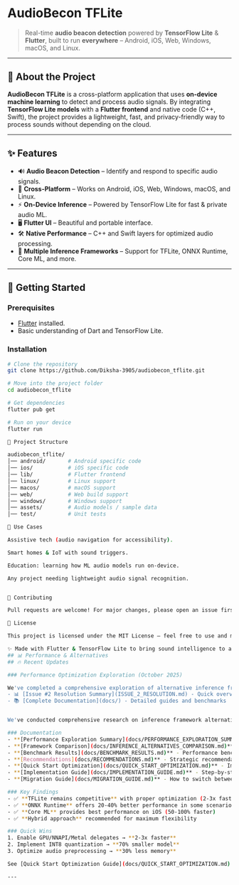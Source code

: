 # AudioBecon TFLite

> Real-time **audio beacon detection** powered by **TensorFlow Lite** & **Flutter**, built to run **everywhere** – Android, iOS, Web, Windows, macOS, and Linux.

---

## 🌟 About the Project
**AudioBecon TFLite** is a cross-platform application that uses **on-device machine learning** to detect and process audio signals. By integrating **TensorFlow Lite models** with a **Flutter frontend** and native code (C++, Swift), the project provides a lightweight, fast, and privacy-friendly way to process sounds without depending on the cloud.

---

## ✨ Features
- 🔊 **Audio Beacon Detection** – Identify and respond to specific audio signals.
- 📱 **Cross-Platform** – Works on Android, iOS, Web, Windows, macOS, and Linux.
- ⚡ **On-Device Inference** – Powered by TensorFlow Lite for fast & private audio ML.
- 🖥️ **Flutter UI** – Beautiful and portable interface.
- 🛠️ **Native Performance** – C++ and Swift layers for optimized audio processing.
- 🔄 **Multiple Inference Frameworks** – Support for TFLite, ONNX Runtime, Core ML, and more.

---

## 🚀 Getting Started

### Prerequisites
- [Flutter](https://flutter.dev/docs/get-started/install) installed.
- Basic understanding of Dart and TensorFlow Lite.

### Installation
```bash
# Clone the repository
git clone https://github.com/Diksha-3905/audiobecon_tflite.git

# Move into the project folder
cd audiobecon_tflite

# Get dependencies
flutter pub get

# Run on your device
flutter run

📂 Project Structure

audiobecon_tflite/
│── android/       # Android specific code
│── ios/           # iOS specific code
│── lib/           # Flutter frontend
│── linux/         # Linux support
│── macos/         # macOS support
│── web/           # Web build support
│── windows/       # Windows support
│── assets/        # Audio models / sample data
│── test/          # Unit tests

🎯 Use Cases

Assistive tech (audio navigation for accessibility).

Smart homes & IoT with sound triggers.

Education: learning how ML audio models run on-device.

Any project needing lightweight audio signal recognition.


🤝 Contributing

Pull requests are welcome! For major changes, please open an issue first to discuss what you’d like to improve.

📜 License

This project is licensed under the MIT License – feel free to use and modify.

✨ Made with Flutter & TensorFlow Lite to bring sound intelligence to all devices.
## 📊 Performance & Alternatives
## 🔥 Recent Updates

### Performance Optimization Exploration (October 2025)

We've completed a comprehensive exploration of alternative inference frameworks! Check out:
- 📊 [Issue #2 Resolution Summary](ISSUE_2_RESOLUTION.md) - Quick overview
- 📚 [Complete Documentation](docs/) - Detailed guides and benchmarks


We've conducted comprehensive research on inference framework alternatives to ensure optimal performance:

### Documentation
- **[Performance Exploration Summary](docs/PERFORMANCE_EXPLORATION_SUMMARY.md)** - Complete analysis of TFLite alternatives
- **[Framework Comparison](docs/INFERENCE_ALTERNATIVES_COMPARISON.md)** - Detailed comparison of inference frameworks
- **[Benchmark Results](docs/BENCHMARK_RESULTS.md)** - Performance benchmarks and methodology
- **[Recommendations](docs/RECOMMENDATIONS.md)** - Strategic recommendations for framework selection
- **[Quick Start Optimization](docs/QUICK_START_OPTIMIZATION.md)** - Immediate performance improvements
- **[Implementation Guide](docs/IMPLEMENTATION_GUIDE.md)** - Step-by-step implementation guides
- **[Migration Guide](docs/MIGRATION_GUIDE.md)** - How to switch between frameworks

### Key Findings
- ✅ **TFLite remains competitive** with proper optimization (2-3x faster with GPU/NNAPI delegates)
- ✅ **ONNX Runtime** offers 20-40% better performance in some scenarios
- ✅ **Core ML** provides best performance on iOS (50-100% faster)
- ✅ **Hybrid approach** recommended for maximum flexibility

### Quick Wins
1. Enable GPU/NNAPI/Metal delegates → **2-3x faster**
2. Implement INT8 quantization → **70% smaller model**
3. Optimize audio preprocessing → **30% less memory**

See [Quick Start Optimization Guide](docs/QUICK_START_OPTIMIZATION.md) for immediate improvements.

---

